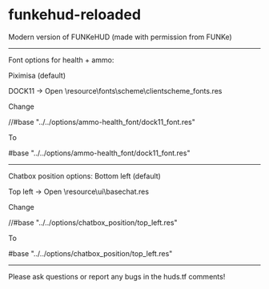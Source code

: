 # funkehud-reloaded
Modern version of FUNKeHUD
(made with permission from FUNKe)
_______________________________________
Font options for health + ammo:

Piximisa (default)

DOCK11 -> Open \resource\fonts\scheme\clientscheme_fonts.res

Change

//#base "../../options/ammo-health_font/dock11_font.res"

To

#base "../../options/ammo-health_font/dock11_font.res"

_______________________________________
Chatbox position options:
Bottom left (default)

Top left -> Open \resource\ui\basechat.res

Change

//#base "../../options/chatbox_position/top_left.res"

To

#base "../../options/chatbox_position/top_left.res"

_______________________________________

Please ask questions or report any bugs in the huds.tf comments!